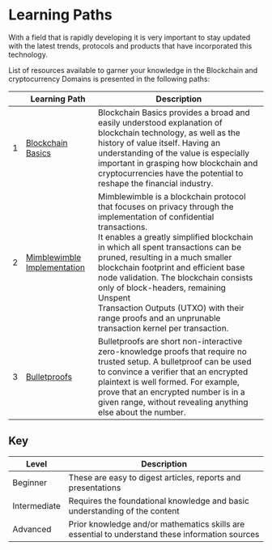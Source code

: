 # Learning Paths 


With a field that is rapidly developing it is very important to stay updated with the latest trends, protocols and products that have incorporated this technology. 

List of resources available to garner your knowledge in the Blockchain and cryptocurrency Domains is presented in the following paths:

|      | Learning Path                                    | Description                                                  |
| ---- | ------------------------------------------------ | ------------------------------------------------------------ |
| 1    | [Blockchain Basics](./blockchain-basics.md)      | Blockchain Basics provides a broad and easily understood explanation of blockchain technology, as well as the history of value itself. Having an understanding of the value is especially important in grasping how blockchain and cryptocurrencies have the potential to reshape the financial industry. |
| 2    | [Mimblewimble Implementation](./mimblewimble.md) | Mimblewimble is a blockchain protocol that focuses on privacy through the implementation of confidential transactions. <br/>It enables a greatly simplified blockchain in which all spent transactions can be pruned, resulting in a much smaller <br/>blockchain footprint and efficient base node validation. The blockchain consists only of block-headers, remaining Unspent <br/>Transaction Outputs (UTXO) with their range proofs and an unprunable transaction kernel per transaction. |
| 3    | [Bulletproofs](./bulletproofs.md)                | Bulletproofs are short non-interactive zero-knowledge proofs that require no trusted setup. A bulletproof can be used to convince a verifier that an encrypted plaintext is well formed. For example, prove that an encrypted number is in a given range, without revealing anything else about the number. |

## Key 

| Level                                    | Description                                                  |
| ---------------------------------------- | ------------------------------------------------------------ |
| <div class="wrap_beg">Beginner</div>     | These are easy to digest articles,  reports and presentations |
| <div class="wrap_int">Intermediate</div> | Requires the foundational knowledge and basic understanding of the content |
| <div class="wrap_adv">Advanced</div>     | Prior knowledge and/or mathematics skills are essential to understand these information sources |

